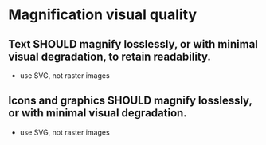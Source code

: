 # Magnification visual quality

## Text SHOULD magnify losslessly, or with minimal visual degradation, to retain readability.

- use SVG, not raster images

## Icons and graphics SHOULD magnify losslessly, or with minimal visual degradation.

- use SVG, not raster images

